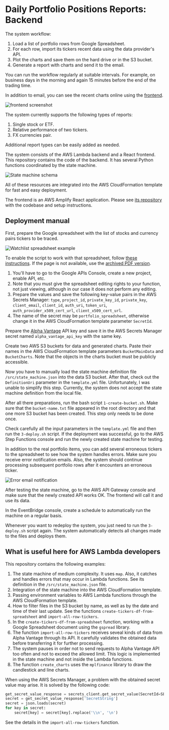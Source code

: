 # Daily Portfolio Positions Reports: Backend

The system workflow:

1. Load a list of portfolio rows from Google Spreadsheet. 
2. For each row, import its tickers recent data using the data provider's API.
3. Plot the charts and save them on the hard drive or in the S3 bucket.
3. Generate a report with charts and send it to the email. 

You can run the workflow regularly at suitable intervals. For example, on business days in the morning and again 15 minutes before the end of the trading time. 

In addition to email, you can see the recent charts online using the [frontend](https://github.com/s-kust/amplifyapp/). 

![frontend screenshot](/misc/frontend-screen.png)

The system currently supports the following types of reports:
1. Single stock or ETF.
2. Relative performance of two tickers.
3. FX currencies pair. 

Additional report types can be easily added as needed.

The system consists of the AWS Lambda backend and a React frontend. This repository contains the code of the backend. It has several Python functions coordinated by the state machine. 

![State machine schema](/misc/sm-schema.png) 

All of these resources are integrated into the AWS CloudFormation template for fast and easy deployment.

The frontend is an AWS Amplify React application. Please see [its repository](https://github.com/s-kust/amplifyapp/) with the codebase and setup instructions.

<h2>Deployment manual</h2>

First, prepare the Google spreadsheet with the list of stocks and currency pairs tickers to be traced.

![Watchlist spreadsheet example](/misc/1.PNG) 

To enable the script to work with that spreadsheet, follow [these instructions](https://www.twilio.com/blog/2017/02/an-easy-way-to-read-and-write-to-a-google-spreadsheet-in-python.html). If the page is not available, use the [archived PDF version](/misc/Google_Spreadsheets_Python.pdf).
   1. You'll have to go to the Google APIs Console, create a new project, enable API, etc. 
   1. Note that you must give the spreadsheet editing rights to your function, not just viewing, although in our case it does not perform any editing.
   1. Prepare the values and save the following key-value pairs in the AWS Secrets Manager: `type`, `project_id`, `private_key_id`, `private_key`, `client_email`, `client_id`, `auth_uri`, `token_uri`, `auth_provider_x509_cert_url`, `client_x509_cert_url`. 
   1. The name of the secret may be `portfolio_spreadsheet`, otherwise change it in the AWS CloudFormation template parameter `SecretId`.

Prepare the [Alpha Vantage](https://www.alphavantage.co/) API key and save it in the AWS Secrets Manager secret named `alpha_vantage_api_key` with the same key.

Create two AWS S3 buckets for data and generated charts. Paste their names in the AWS CloudFormation template parameters `BucketMainData` and `BucketCharts`. Note that the objects in the charts bucket must be publicly accessible. 

Now you have to manually load the state machine definition file `/src/state_machine.json` into the data S3 bucket. After that, check out the `DefinitionUri` parameter in the `template.yml` file. Unfortunately, I was unable to simplify this step. Currently, the system does not accept the state machine definition from the local file.

After all there preparations, run the bash script `1-create-bucket.sh`. Make sure that the `bucket-name.txt` file appeared in the root directory and that one more S3 bucket has been created. This step only needs to be done once.

Check carefully all the input parameters in the `template.yml` file and then run the `3-deploy.sh` script. If the deployment was successful, go to the AWS Step Functions console and run the newly created state machine for testing. 

In addition to the real portfolio items, you can add several erroneous tickers to the spreadsheet to see how the system handles errors. Make sure you receive error notification emails. Also, the system should continue processing subsequent portfolio rows after it encounters an erroneous ticker.

![Error email notification](/misc/problem-email.png)

After testing the state machine, go to the AWS API Gateway console and make sure that the newly created API works OK. The frontend will call it and use its data.

In the EventBridge console, create a schedule to automatically run the machine on a regular basis.

Whenever you want to redeploy the system, you just need to run the `3-deploy.sh` script again. The system automatically detects all changes made to the files and deploys them.

<h2>What is useful here for AWS Lambda developers</h2>

This repository contains the following examples:
1. The state machine of medium complexity. It uses `map`. Also, it catches and handles errors that may occur in Lambda functions. See its definition in the `/src/state_machine.json` file.
2. Integration of the state machine into the AWS CloudFormation template.
3. Passing environment variables to AWS Lambda functions through the AWS CloudFormation template.
4. How to filter files in the S3 bucket by name, as well as by the date and time of their last update. See the functions `create-tickers-df-from-spreadsheet` and `import-all-row-tickers`.
5. In the `create-tickers-df-from-spreadsheet` function, working with a Google Spreadsheet document using the `gspread` library.
6. The function `import-all-row-tickers` receives seveal kinds of data from Alpha Vantage through its API. It carefully validates the obtained data before transferring it for further processing.
7. The system pauses in order not to send requests to Alpha Vantage API too often and not to exceed the allowed limit. This logic is implemented in the state machine and not inside the Lambda functions.
8. The function `create_charts` uses the `mplfinance` library to draw the candlestick and line charts. 

When using the AWS Secrets Manager, a problem with the obtained secret value may arise. It is solved by the following code:
```python
get_secret_value_response = secrets_client.get_secret_value(SecretId=SECRET_NAME)
secret = get_secret_value_response['SecretString']
secret = json.loads(secret)
for key in secret:
    secret[key] = secret[key].replace('\\n', '\n')
```	
See the details in the `import-all-row-tickers` function. 
